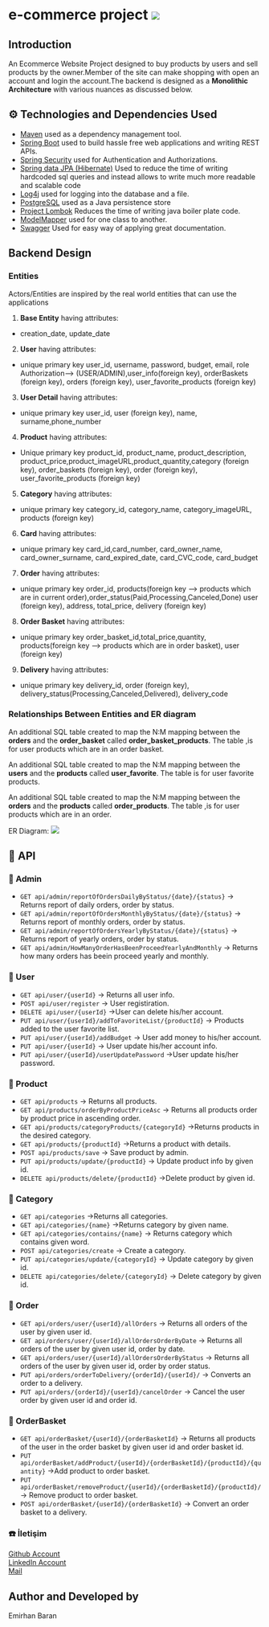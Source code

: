 # e-commerce project ![](spring.PNG)
## Introduction 
An Ecommerce Website Project designed to buy products by users and sell products by the owner.Member of the site can make shopping with open an account and login the account.The backend is designed as a **Monolithic Architecture** with various nuances as discussed below.

## ⚙ Technologies and Dependencies Used
* [Maven](https://maven.apache.org/) used as a dependency management tool.
* [Spring Boot](https://spring.io/projects/spring-boot) used to build hassle free web applications and writing REST APIs.
* [Spring Security](https://spring.io/projects/spring-security) used for Authentication and Authorizations.
* [Spring data JPA (Hibernate)](https://hibernate.org/) Used to reduce the time of writing hardcoded sql queries and instead allows to write much more readable and scalable code 
* [Log4j](https://logging.apache.org/log4j/2.x/) used for logging into the database and a file.
* [PostgreSQL](https://www.postgresql.org/) used as a Java persistence store
* [Project Lombok](https://projectlombok.org/) Reduces the time  of writing java boiler plate code.
* [ModelMapper](https://modelmapper.org/) used for one class to another.
* [Swagger](https://swagger.io/) Used for easy way of applying great documentation.


## Backend Design 
### Entities 
Actors/Entities are inspired by the real world entities that can use the applications  
1. **Base Entity** having attributes:
* creation_date, update_date
2. **User** having attributes:
* unique primary key user_id, username, password, budget, email, role Authorization--> (USER/ADMIN),user_info(foreign key), orderBaskets (foreign key), orders (foreign key), user_favorite_products (foreign key) 
3. **User Detail** having attributes:
* unique primary key user_id, user (foreign key), name, surname,phone_number
4. **Product** having attributes:
* Unique primary key product_id, product_name, product_description, product_price,product_imageURL,product_quantity,category (foreign key), order_baskets (foreign key), order (foreign key), user_favorite_products (foreign key) 
5. **Category** having attributes:
* unique primary key category_id, category_name, category_imageURL, products (foreign key)
6. **Card** having attributes:
* unique primary key card_id,card_number, card_owner_name, card_owner_surname, card_expired_date, card_CVC_code, card_budget
7. **Order** having attributes:
* unique primary key order_id, products(foreign key --> products which are in current order),order_status(Paid,Processing,Canceled,Done) user (foreign key), address, total_price, delivery (foreign key)
8. **Order Basket** having attributes:
* unique primary key order_basket_id,total_price,quantity, products(foreign key --> products which are in order basket), user (foreign key) 
9. **Delivery** having attributes:
* unique primary key delivery_id, order (foreign key), delivery_status(Processing,Canceled,Delivered), delivery_code 

### Relationships Between Entities and ER diagram
An additional SQL table created to map the N:M mapping between the **orders** and the **order_basket** called **order_basket_products**. The  table ,is for user products which are in an order basket.

An additional SQL table created to map the N:M mapping between the **users** and the **products** called **user_favorite**. The  table is for user favorite products.

An additional SQL table created to map the N:M mapping between the **orders** and the **products** called **order_products**. The  table ,is for user products which are in an order.




ER Diagram:
![]([ER.PNG](https://github.com/emirhanbaran0/e-commerce/blob/master/imgs/ecommercedb.png))

## 📡 API
### 📌 Admin
- `GET api/admin/reportOfOrdersDailyByStatus/{date}/{status}` -> Returns report of daily orders, order by status.
- `GET api/admin/reportOfOrdersMonthlyByStatus/{date}/{status}` -> Returns report of monthly orders, order by status.
- `GET api/admin/reportOfOrdersYearlyByStatus/{date}/{status}` -> Returns report of yearly orders, order by status.
- `GET api/admin/HowManyOrderHasBeenProceedYearlyAndMonthly` -> Returns how many orders has beein proceed yearly and monthly.

### 📌 User
- `GET api/user/{userId}` -> Returns all user info.
- `POST api/user/register` -> User registiration.
- `DELETE api/user/{userId}` ->User can delete his/her account.
- `PUT api/user/{userId}/addToFavoriteList/{productId}` -> Products added to the user favorite list.
- `PUT api/user/{userId}/addBudget` -> User add money to his/her account.
- `PUT api/user/{userId}` ->  User update his/her account info.
- `PUT api/user/{userId}/userUpdatePassword` ->User update his/her password.

### 📌 Product
- `GET api/products` -> Returns all products.
- `GET api/products/orderByProductPriceAsc` -> Returns all products order by product price in ascending order.
- `GET api/products/categoryProducts/{categoryId}` ->Returns products in the desired category.
- `GET api/products/{productId}` ->Returns a product with details.
- `POST api/products/save` -> Save product by admin.
- `PUT api/products/update/{productId}` -> Update product info by given id.
- `DELETE api/products/delete/{productId}` ->Delete product by given id.

### 📌 Category
- `GET api/categories` ->Returns all categories.
- `GET api/categories/{name}` ->Returns category by given name.
- `GET api/categories/contains/{name}` -> Returns category which contains given word.
- `POST api/categories/create` -> Create a category.
- `PUT api/categories/update/{categoryId}` -> Update category by given id.
- `DELETE api/categories/delete/{categoryId}` -> Delete category by given id.

### 📌 Order
- `GET api/orders/user/{userId}/allOrders` -> Returns all orders of the user by given user id.
- `GET api/orders/user/{userId}/allOrdersOrderByDate` -> Returns all orders of the user by given user id, order by date.
- `GET api/orders/user/{userId}/allOrdersOrderByStatus` -> Returns all orders of the user by given user id, order by order status.
- `PUT api/orders/orderToDelivery/{orderId}/{userId}/` -> Converts an order to a delivery.
- `PUT api/orders/{orderId}/{userId}/cancelOrder` -> Cancel the user order by given user id and order id.

### 📌 OrderBasket
- `GET api/orderBasket/{userId}/{orderBasketId}` -> Returns all products of the user in the order basket by given user id and order basket id.
- `PUT api/orderBasket/addProduct/{userId}/{orderBasketId}/{productId}/{quantity}` ->Add product to order basket.
- `PUT api/orderBasket/removeProduct/{userId}/{orderBasketId}/{productId}/` -> Remove product to order basket.
- `POST api/orderBasket/{userId}/{orderBasketId}` -> Convert an order basket to a delivery.

### ☎️ İletişim

[Github Account](https://github.com/emirhanvaran0)<br>
[LinkedIn Account](https://www.linkedin.com/in/emirhanabaran0/)<br>
[Mail](emir.baran255@gmail.com)


## Author and Developed by
Emirhan Baran

